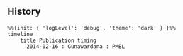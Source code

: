 ## History
```mermaid
%%{init: { 'logLevel': 'debug', 'theme': 'dark' } }%%
timeline
    title Publication timing
      2014-02-16 : Gunawardana : PMBL
```
